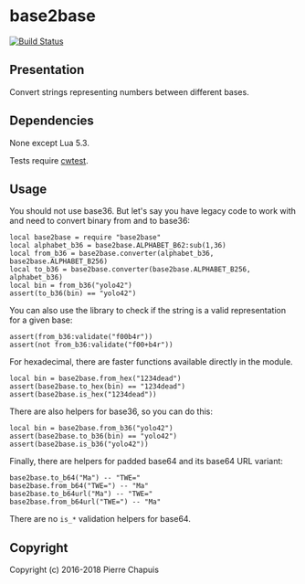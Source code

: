 # base2base

[![Build Status](https://travis-ci.org/catwell/base2base.png?branch=master)](https://travis-ci.org/catwell/base2base)

## Presentation

Convert strings representing numbers between different bases.

## Dependencies

None except Lua 5.3.

Tests require [cwtest](https://github.com/catwell/cwtest).

## Usage

You should not use base36. But let's say you have legacy code to work with
and need to convert binary from and to base36:

    local base2base = require "base2base"
    local alphabet_b36 = base2base.ALPHABET_B62:sub(1,36)
    local from_b36 = base2base.converter(alphabet_b36, base2base.ALPHABET_B256)
    local to_b36 = base2base.converter(base2base.ALPHABET_B256, alphabet_b36)
    local bin = from_b36("yolo42")
    assert(to_b36(bin) == "yolo42")

You can also use the library to check if the string is a valid representation
for a given base:

    assert(from_b36:validate("f00b4r"))
    assert(not from_b36:validate("f00+b4r"))

For hexadecimal, there are faster functions available directly in the module.

    local bin = base2base.from_hex("1234dead")
    assert(base2base.to_hex(bin) == "1234dead")
    assert(base2base.is_hex("1234dead"))

There are also helpers for base36, so you can do this:

    local bin = base2base.from_b36("yolo42")
    assert(base2base.to_b36(bin) == "yolo42")
    assert(base2base.is_b36("yolo42"))

Finally, there are helpers for padded base64 and its base64 URL variant:

    base2base.to_b64("Ma") -- "TWE="
    base2base.from_b64("TWE=") -- "Ma"
    base2base.to_b64url("Ma") -- "TWE="
    base2base.from_b64url("TWE=") -- "Ma"

There are no `is_*` validation helpers for base64.

## Copyright

Copyright (c) 2016-2018 Pierre Chapuis
